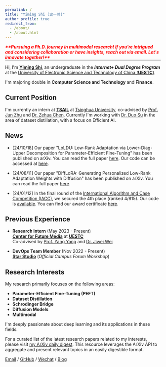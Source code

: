 ```yaml
---
permalink: /
title: "Yiming Shi (史一鸣)"
author_profile: true
redirect_from: 
  - /about/
  - /about.html
---
```


<div style="border-bottom: 1px solid #000; display: inline-block; color: red;">
    <strong><em>**Pursuing a Ph.D. journey in multimodal research! If you're intrigued and considering collaboration or have insights, reach out via email. Let's innovate together!**</em></strong>
</div>


Hi, I'm [**Yiming Shi**](https://shiym.top/about/), an undergraduate in the ***Internet+ Dual Degree Program*** at the [University of Electronic Science and Technology of China (**UESTC**)](https://en.uestc.edu.cn/).

I'm majoring double in **Computer Science and Technology** and **Finance**.

## Current Position

I'm currently an intern at [**TSAIL**](https://ml.cs.tsinghua.edu.cn/) at [Tsinghua University](https://www.tsinghua.edu.cn/index.htm), co-advised by [Prof. Jun Zhu](http://ml.cs.tsinghua.edu.cn/~jun/) and [Dr. Zehua Chen](https://scholar.google.com/citations?user=wa04fD4AAAAJ&hl=en). Currently I'm working with [Dr. Duo Su](https://suduo94.github.io/) in the area of dataset distillation, with a focus on Efficient AI.

## News

- [24/10/18] Our paper "LoLDU: Low-Rank Adaptation via Lower-Diag-Upper Decomposition for Parameter-Efficient Fine-Tuning" has been published on arXiv. You can read the full paper [here](https://arxiv.org/abs/2410.13618). Our code can be accessed at [here](https://github.com/SKDDJ/LoLDU).

- [24/08/11] Our paper "DiffLoRA: Generating Personalized Low-Rank Adaptation Weights with Diffusion" has been published on arXiv. You can read the full paper [here](https://arxiv.org/pdf/2408.06740).

- [24/01/12] In the final round of the [International Algorithm and Case Competition (IACC)](https://iacc.pazhoulab-huangpu.com/contestdetail?id=64af50464a0ed647faca6266&award=1,000,000), we secured the 4th place (ranked 4/815). Our code is [available](https://github.com/SKDDJ/GHM-Greater-Bay-AI-Challenge-Final-Round). You can find our award certificate [here](../files/xiugo-certificate.pdf).



## Previous Experience

- **Research Intern** (May 2023 - Present)  
  [**Center for Future Media**](https://cfm.uestc.edu.cn/index) at [**UESTC**](https://en.uestc.edu.cn/)  
  Co-advised by [Prof. Yang Yang](https://cfm.uestc.edu.cn/~yangyang/) and [Dr. Jiwei Wei](https://scholar.google.com/citations?user=2Jmbr6AAAAAJ&hl=zh-CN&oi=ao)

- **DevOps Team Member** (Nov 2022 - Present)  
  [**Star Studio**](https://github.com/StarStudio) (*Official Campus Forum Workshop*)

## Research Interests

My research primarily focuses on the following areas:

- **Parameter-Efficient Fine-Tuning (PEFT)**
- **Dataset Distillation**
- **Schrodinger Bridge**
- **Diffusion Models**
- **Multimodal**

I'm deeply passionate about deep learning and its applications in these fields. 

For a curated list of the latest research papers related to my interests, please visit [my ArXiv daily digest](https://shiym.top/cv-arxiv-daily/). This resource leverages the ArXiv API to aggregate and present relevant topics in an easily digestible format.


[Email](mailto:yimingshi666@gmail.com) / [GitHub](https://github.com/SKDDJ) / [Wechat](https://raw.githubusercontent.com/SKDDJ/picgoimgbed/main/202402121720081.jpeg) / [Blog](https://shiym.top)
